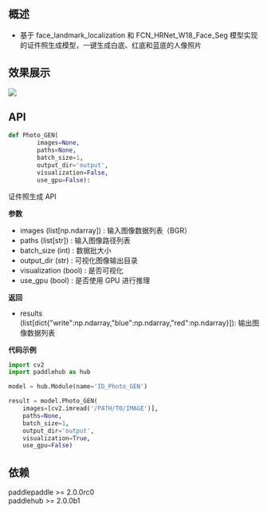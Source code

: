 ## 概述
* 基于 face_landmark_localization 和 FCN_HRNet_W18_Face_Seg 模型实现的证件照生成模型，一键生成白底、红底和蓝底的人像照片

## 效果展示
![](https://ai-studio-static-online.cdn.bcebos.com/a916235cfc5945bcafdbc079c77d9f5567daf994666c49d0aa3f35f32508ea71)

## API
```python
def Photo_GEN(
        images=None,
        paths=None,
        batch_size=1,
        output_dir='output',
        visualization=False,
        use_gpu=False):
```
证件照生成 API

**参数**
* images (list[np.ndarray]) : 输入图像数据列表（BGR）
* paths (list[str]) : 输入图像路径列表
* batch_size (int) : 数据批大小
* output_dir (str) : 可视化图像输出目录
* visualization (bool) : 是否可视化
* use_gpu (bool) : 是否使用 GPU 进行推理

**返回**
* results (list[dict{"write":np.ndarray,"blue":np.ndarray,"red":np.ndarray}]): 输出图像数据列表

**代码示例**
```python
import cv2
import paddlehub as hub

model = hub.Module(name='ID_Photo_GEN')

result = model.Photo_GEN(
    images=[cv2.imread('/PATH/TO/IMAGE')],
    paths=None,
    batch_size=1,
    output_dir='output',
    visualization=True,
    use_gpu=False)
```

## 依赖
paddlepaddle >= 2.0.0rc0  
paddlehub >= 2.0.0b1
